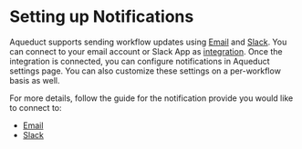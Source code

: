 # Setting up Notifications
Aqueduct supports sending workflow updates using [Email](./connecting-to-email.md) and [Slack](./connecting-to-slack.md). You can connect to your email account or Slack App as [integration](../integrations/adding-an-integration/README.md). Once the integration is connected, you can configure notifications in Aqueduct settings page. You can also customize these settings on a per-workflow basis as well.

For more details, follow the guide for the notification provide you would like to connect to:
* [Email](./connecting-to-email.md)
* [Slack](./connecting-to-slack.md)